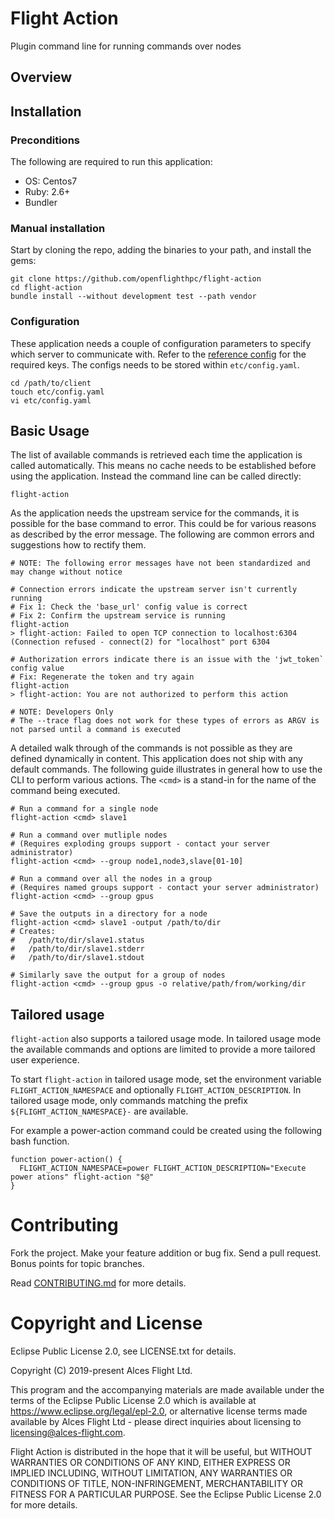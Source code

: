 # Flight Action

Plugin command line for running commands over nodes

## Overview

## Installation

### Preconditions

The following are required to run this application:

* OS:     Centos7
* Ruby:   2.6+
* Bundler

### Manual installation

Start by cloning the repo, adding the binaries to your path, and install the gems:

```
git clone https://github.com/openflighthpc/flight-action
cd flight-action
bundle install --without development test --path vendor
```

### Configuration

These application needs a couple of configuration parameters to specify which server to communicate with. Refer to the [reference config](etc/config.yaml.reference) for the required keys. The configs needs to be stored within `etc/config.yaml`.

```
cd /path/to/client
touch etc/config.yaml
vi etc/config.yaml
```

## Basic Usage

The list of available commands is retrieved each time the application is called automatically. This means no cache needs to be established before using the application. Instead the command line can be called directly:

```
flight-action
```

As the application needs the upstream service for the commands, it is possible for the base command to error. This could be for various reasons as described by the error message. The following are common errors and suggestions how to rectify them.

```
# NOTE: The following error messages have not been standardized and may change without notice

# Connection errors indicate the upstream server isn't currently running
# Fix 1: Check the 'base_url' config value is correct
# Fix 2: Confirm the upstream service is running
flight-action
> flight-action: Failed to open TCP connection to localhost:6304 (Connection refused - connect(2) for "localhost" port 6304

# Authorization errors indicate there is an issue with the 'jwt_token` config value
# Fix: Regenerate the token and try again
flight-action
> flight-action: You are not authorized to perform this action

# NOTE: Developers Only
# The --trace flag does not work for these types of errors as ARGV is not parsed until a command is executed
```

A detailed walk through of the commands is not possible as they are defined dynamically in content. This application does not ship with any default commands. The following guide illustrates in general how to use the CLI to perform various actions. The `<cmd>` is a stand-in for the name of the command being executed.

```
# Run a command for a single node
flight-action <cmd> slave1

# Run a command over mutliple nodes
# (Requires exploding groups support - contact your server administrator)
flight-action <cmd> --group node1,node3,slave[01-10]

# Run a command over all the nodes in a group
# (Requires named groups support - contact your server administrator)
flight-action <cmd> --group gpus

# Save the outputs in a directory for a node
flight-action <cmd> slave1 -output /path/to/dir
# Creates:
#   /path/to/dir/slave1.status
#   /path/to/dir/slave1.stderr
#   /path/to/dir/slave1.stdout

# Similarly save the output for a group of nodes
flight-action <cmd> --group gpus -o relative/path/from/working/dir
```

## Tailored usage

`flight-action` also supports a tailored usage mode.  In tailored usage mode
the available commands and options are limited to provide a more tailored user
experience.

To start `flight-action` in tailored usage mode, set the environment variable
`FLIGHT_ACTION_NAMESPACE` and optionally `FLIGHT_ACTION_DESCRIPTION`.  In
tailored usage mode, only commands matching the prefix
`${FLIGHT_ACTION_NAMESPACE}-` are available.

For example a power-action command could be created using the following bash
function.

```
function power-action() {
  FLIGHT_ACTION_NAMESPACE=power FLIGHT_ACTION_DESCRIPTION="Execute power ations" flight-action "$@"
}
```

# Contributing

Fork the project. Make your feature addition or bug fix. Send a pull
request. Bonus points for topic branches.

Read [CONTRIBUTING.md](CONTRIBUTING.md) for more details.

# Copyright and License
Eclipse Public License 2.0, see LICENSE.txt for details.

Copyright (C) 2019-present Alces Flight Ltd.

This program and the accompanying materials are made available under the terms of the Eclipse Public License 2.0 which is available at https://www.eclipse.org/legal/epl-2.0, or alternative license terms made available by Alces Flight Ltd - please direct inquiries about licensing to licensing@alces-flight.com.

Flight Action is distributed in the hope that it will be useful, but WITHOUT WARRANTIES OR CONDITIONS OF ANY KIND, EITHER EXPRESS OR IMPLIED INCLUDING, WITHOUT LIMITATION, ANY WARRANTIES OR CONDITIONS OF TITLE, NON-INFRINGEMENT, MERCHANTABILITY OR FITNESS FOR A PARTICULAR PURPOSE. See the Eclipse Public License 2.0 for more details.

